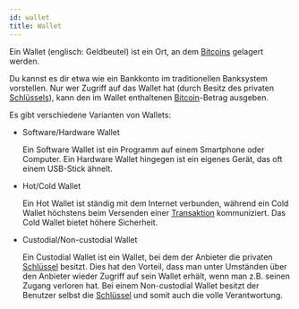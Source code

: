 ```yaml
---
id: wallet
title: Wallet
---
```


Ein Wallet (englisch: Geldbeutel) ist ein Ort, an dem [Bitcoins](../b/bitcoin) gelagert werden.

Du kannst es dir etwa wie ein Bankkonto im traditionellen Banksystem vorstellen. Nur wer Zugriff auf das Wallet hat (durch Besitz des privaten [Schlüssels](../s/schluessel)), kann den im Wallet enthaltenen [Bitcoin](../b/bitcoin)-Betrag ausgeben.

Es gibt verschiedene Varianten von Wallets:

- Software/Hardware Wallet

  Ein Software Wallet ist ein Programm auf einem Smartphone oder Computer. Ein Hardware Wallet hingegen ist ein eigenes Gerät, das oft einem USB-Stick ähnelt.

- Hot/Cold Wallet

  Ein Hot Wallet ist ständig mit dem Internet verbunden, während ein Cold Wallet höchstens beim Versenden einer [Transaktion](../t/transaktion) kommuniziert. Das Cold Wallet bietet höhere Sicherheit.

- Custodial/Non-custodial Wallet

  Ein Custodial Wallet ist ein Wallet, bei dem der Anbieter die privaten [Schlüssel](../s/schluessel) besitzt. Dies hat den Vorteil, dass man unter Umständen über den Anbieter wieder Zugriff auf sein Wallet erhält, wenn man z.B. seinen Zugang verloren hat.
  Bei einem Non-custodial Wallet besitzt der Benutzer selbst die [Schlüssel](../s/schluessel) und somit auch die volle Verantwortung.
